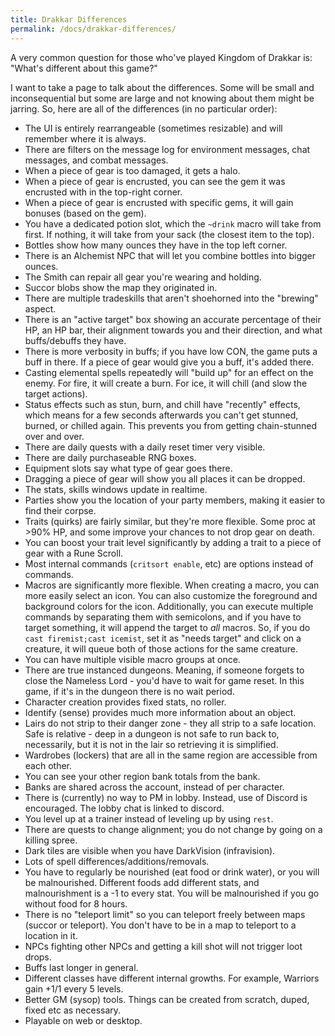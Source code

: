 ```yaml
---
title: Drakkar Differences
permalink: /docs/drakkar-differences/
---
```


A very common question for those who've played Kingdom of Drakkar is: "What's different about this game?"

I want to take a page to talk about the differences. Some will be small and inconsequential but some are large and not knowing about them might be jarring. So, here are all of the differences (in no particular order):

* The UI is entirely rearrangeable (sometimes resizable) and will remember where it is always.
* There are filters on the message log for environment messages, chat messages, and combat messages.
* When a piece of gear is too damaged, it gets a halo.
* When a piece of gear is encrusted, you can see the gem it was encrusted with in the top-right corner.
* When a piece of gear is encrusted with specific gems, it will gain bonuses (based on the gem).
* You have a dedicated potion slot, which the `~drink` macro will take from first. If nothing, it will take from your sack (the closest item to the top).
* Bottles show how many ounces they have in the top left corner.
* There is an Alchemist NPC that will let you combine bottles into bigger ounces.
* The Smith can repair all gear you're wearing and holding.
* Succor blobs show the map they originated in.
* There are multiple tradeskills that aren't shoehorned into the "brewing" aspect.
* There is an "active target" box showing an accurate percentage of their HP, an HP bar, their alignment towards you and their direction, and what buffs/debuffs they have.
* There is more verbosity in buffs; if you have low CON, the game puts a buff in there. If a piece of gear would give you a buff, it's added there.
* Casting elemental spells repeatedly will "build up" for an effect on the enemy. For fire, it will create a burn. For ice, it will chill (and slow the target actions).
* Status effects such as stun, burn, and chill have "recently" effects, which means for a few seconds afterwards you can't get stunned, burned, or chilled again. This prevents you from getting chain-stunned over and over.
* There are daily quests with a daily reset timer very visible.
* There are daily purchaseable RNG boxes.
* Equipment slots say what type of gear goes there.
* Dragging a piece of gear will show you all places it can be dropped.
* The stats, skills windows update in realtime.
* Parties show you the location of your party members, making it easier to find their corpse.
* Traits (quirks) are fairly similar, but they're more flexible. Some proc at >90% HP, and some improve your chances to not drop gear on death.
* You can boost your trait level significantly by adding a trait to a piece of gear with a Rune Scroll.
* Most internal commands (`critsort enable`, etc) are options instead of commands.
* Macros are significantly more flexible. When creating a macro, you can more easily select an icon. You can also customize the foreground and background colors for the icon. Additionally, you can execute multiple commands by separating them with semicolons, and if you have to target something, it will append the target to _all_ macros. So, if you do `cast firemist;cast icemist`, set it as "needs target" and click on a creature, it will queue both of those actions for the same creature.
* You can have multiple visible macro groups at once. 
* There are true instanced dungeons. Meaning, if someone forgets to close the Nameless Lord - you'd have to wait for game reset. In this game, if it's in the dungeon there is no wait period.
* Character creation provides fixed stats, no roller.
* Identify (sense) provides much more information about an object.
* Lairs do not strip to their danger zone - they all strip to a safe location. Safe is relative - deep in a dungeon is not safe to run back to, necessarily, but it is not in the lair so retrieving it is simplified.
* Wardrobes (lockers) that are all in the same region are accessible from each other.
* You can see your other region bank totals from the bank.
* Banks are shared across the account, instead of per character.
* There is (currently) no way to PM in lobby. Instead, use of Discord is encouraged. The lobby chat is linked to discord.
* You level up at a trainer instead of leveling up by using `rest`.
* There are quests to change alignment; you do not change by going on a killing spree.
* Dark tiles are visible when you have DarkVision (infravision).
* Lots of spell differences/additions/removals.
* You have to regularly be nourished (eat food or drink water), or you will be malnourished. Different foods add different stats, and malnourishment is a -1 to every stat. You will be malnourished if you go without food for 8 hours.
* There is no "teleport limit" so you can teleport freely between maps (succor or teleport). You don't have to be in a map to teleport to a location in it.
* NPCs fighting other NPCs and getting a kill shot will not trigger loot drops.
* Buffs last longer in general.
* Different classes have different internal growths. For example, Warriors gain +1/1 every 5 levels.
* Better GM (sysop) tools. Things can be created from scratch, duped, fixed etc as necessary.
* Playable on web or desktop.
